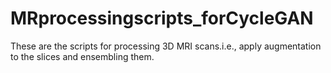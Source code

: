 # MRprocessingscripts_forCycleGAN

These are the scripts for processing 3D MRI scans.i.e., apply augmentation to the slices and ensembling them.
